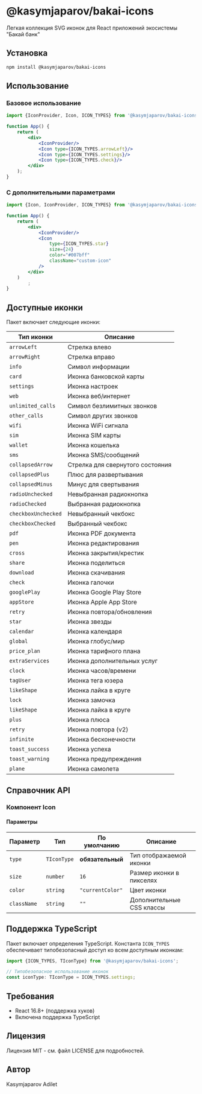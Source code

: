 # @kasymjaparov/bakai-icons

Легкая коллекция SVG иконок для React приложений экосистемы "Бакай банк"

## Установка

```bash
npm install @kasymjaparov/bakai-icons
```

## Использование

### Базовое использование

```jsx
import {IconProvider, Icon, ICON_TYPES} from '@kasymjaparov/bakai-icons';

function App() {
    return (
        <div>
            <IconProvider/>
            <Icon type={ICON_TYPES.arrowLeft}/>
            <Icon type={ICON_TYPES.settings}/>
            <Icon type={ICON_TYPES.check}/>
        </div>
    );
}
```

### С дополнительными параметрами

```jsx
import {Icon, IconProvider, ICON_TYPES} from '@kasymjaparov/bakai-icons';

function App() {
    return (
        <div>
            <IconProvider/>
            <Icon
                type={ICON_TYPES.star}
                size={24}
                color="#007bff"
                className="custom-icon"
            />
        </div>
    )
        ;
}
```

## Доступные иконки

Пакет включает следующие иконки:

| Тип иконки          | Описание                         |
|---------------------|----------------------------------|
| `arrowLeft`         | Стрелка влево                    |
| `arrowRight`        | Стрелка вправо                   |
| `info`              | Символ информации                |
| `card`              | Иконка банковской карты          |
| `settings`          | Иконка настроек                  |
| `web`               | Иконка веб/интернет              |
| `unlimited_calls`   | Символ безлимитных звонков       |
| `other_calls`       | Символ других звонков            |
| `wifi`              | Иконка WiFi сигнала              |
| `sim`               | Иконка SIM карты                 |
| `wallet`            | Иконка кошелька                  |
| `sms`               | Иконка SMS/сообщений             |
| `collapsedArrow`    | Стрелка для свернутого состояния |
| `collapsedPlus`     | Плюс для развертывания           |
| `collapsedMinus`    | Минус для свертывания            |
| `radioUnchecked`    | Невыбранная радиокнопка          |
| `radioChecked`      | Выбранная радиокнопка            |
| `checkboxUnchecked` | Невыбранный чекбокс              |
| `checkboxChecked`   | Выбранный чекбокс                |
| `pdf`               | Иконка PDF документа             |
| `pen`               | Иконка редактирования            |
| `cross`             | Иконка закрытия/крестик          |
| `share`             | Иконка поделиться                |
| `download`          | Иконка скачивания                |
| `check`             | Иконка галочки                   |
| `googlePlay`        | Иконка Google Play Store         |
| `appStore`          | Иконка Apple App Store           |
| `retry`             | Иконка повтора/обновления        |
| `star`              | Иконка звезды                    |
| `calendar`          | Иконка календаря                 |
| `global`            | Иконка глобус/мир                |
| `price_plan`        | Иконка тарифного плана           |
| `extraServices`     | Иконка дополнительных услуг      |
| `clock`             | Иконка часов/времени             |
| `tagUser`           | Иконка тега юзера                |
| `likeShape`         | Иконка лайка в круге             |
| `lock`              | Иконка замочка                   |
| `likeShape`         | Иконка лайка в круге             |
| `plus`              | Иконка плюса                     |
| `retry`             | Иконка повтора (v2)              |
| `infinite`          | Иконка бесконечности             |
| `toast_success`     | Иконка успеха                    |
| `toast_warning`     | Иконка предупреждения            |
| `plane`             | Иконка самолета                  |

## Справочник API

### Компонент Icon

#### Параметры

| Параметр    | Тип         | По умолчанию     | Описание                  |
|-------------|-------------|------------------|---------------------------|
| `type`      | `TIconType` | **обязательный** | Тип отображаемой иконки   |
| `size`      | `number`    | `16`             | Размер иконки в пикселях  |
| `color`     | `string`    | `"currentColor"` | Цвет иконки               |
| `className` | `string`    | `""`             | Дополнительные CSS классы |

## Поддержка TypeScript

Пакет включает определения TypeScript. Константа `ICON_TYPES` обеспечивает типобезопасный доступ ко всем доступным
иконкам:

```typescript
import {ICON_TYPES, TIconType} from '@kasymjaparov/bakai-icons';

// Типобезопасное использование иконок
const iconType: TIconType = ICON_TYPES.settings;
```

## Требования

- React 16.8+ (поддержка хуков)
- Включена поддержка TypeScript

## Лицензия

Лицензия MIT - см. файл LICENSE для подробностей.

## Автор

Kasymjaparov Adilet